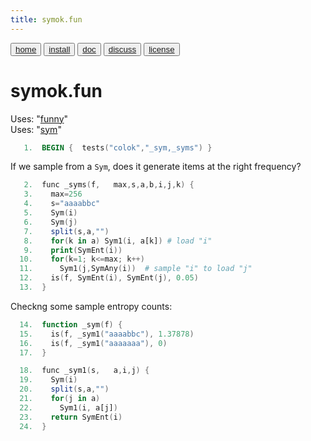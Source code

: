 ```yaml
---
title: symok.fun
---
```


<button class="button button1"><a href="/fun/index">home</a></button>   <button class="button button2"><a href="/fun/INSTALL">install</a></button>   <button class="button button1"><a href="/fun/ABOUT">doc</a></button>   <button class="button button2"><a href="http://github.com/timm/fun/issues">discuss</a></button>    <button class="button button1"><a href="/fun/LICENSE">license</a></button> <br>



# symok.fun

Uses:  "[funny](funny)"<br>
Uses:  "[sym](sym)"<br>

```awk
   1.  BEGIN {  tests("colok","_sym,_syms") }
```

If we sample from a `Sym`, does it generate
items at the right frequency?

```awk
   2.  func _syms(f,   max,s,a,b,i,j,k) {
   3.    max=256
   4.    s="aaaabbc"
   5.    Sym(i)
   6.    Sym(j)
   7.    split(s,a,"")
   8.    for(k in a) Sym1(i, a[k]) # load "i"
   9.    print(SymEnt(i))
  10.    for(k=1; k<=max; k++) 
  11.      Sym1(j,SymAny(i))  # sample "i" to load "j"
  12.    is(f, SymEnt(i), SymEnt(j), 0.05)
  13.  }
```

Checkng some sample entropy counts:

```awk
  14.  function _sym(f) {
  15.    is(f, _sym1("aaaabbc"), 1.37878) 
  16.    is(f, _sym1("aaaaaaa"), 0)
  17.  }
```

```awk
  18.  func _sym1(s,   a,i,j) {
  19.    Sym(i)
  20.    split(s,a,"")
  21.    for(j in a) 
  22.      Sym1(i, a[j])
  23.    return SymEnt(i)
  24.  }
```
